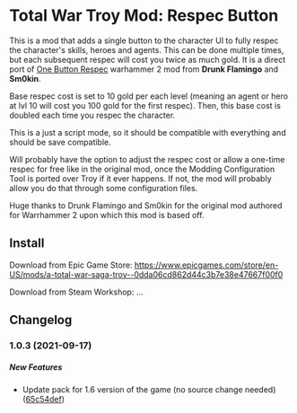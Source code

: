 # Total War Troy Mod: Respec Button

This is a mod that adds a single button to the character UI to fully respec the character's skills, heroes and agents. This can be done multiple times, but each subsequent respec will cost you twice as much gold. It is a direct port of [One Button Respec](https://steamcommunity.com/sharedfiles/filedetails/?id=1588424293) warhammer 2 mod from **Drunk Flamingo** and **Sm0kin**.

Base respec cost is set to 10 gold per each level (meaning an agent or hero at lvl 10 will cost you 100 gold for the first respec). Then, this base cost is doubled each time you respec the character.

This is a just a script mode, so it should be compatible with everything and should be save compatible.

Will probably have the option to adjust the respec cost or allow a one-time respec for free like in the original mod, once the Modding Configuration Tool is ported over Troy if it ever happens. If not, the mod will probably allow you do that through some configuration files.

Huge thanks to Drunk Flamingo and Sm0kin for the original mod authored for Warrhammer 2 upon which this mod is based off.

## Install

Download from Epic Game Store: https://www.epicgames.com/store/en-US/mods/a-total-war-saga-troy--0dda06cd862d44c3b7e38e47667f00f0

Download from Steam Workshop: ...

## Changelog

### 1.0.3 (2021-09-17)

##### New Features

*  Update pack for 1.6 version of the game (no source change needed) ([65c54def](https://github.com/mklabs/tw-troy-mod-respec-button/commit/65c54defc38c64da3aaf558b291ca806e317891b))